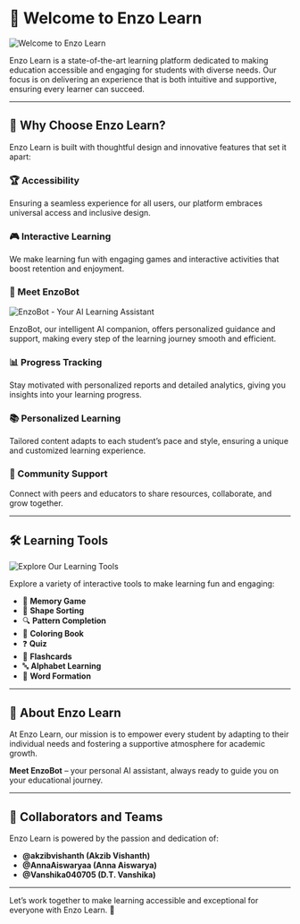 # 🌟 Welcome to Enzo Learn

<Image src="welcome.jpeg" alt="Welcome to Enzo Learn" width={800} height={400} className="rounded-lg shadow-lg mx-auto" />

Enzo Learn is a state-of-the-art learning platform dedicated to making education accessible and engaging for students with diverse needs. Our focus is on delivering an experience that is both intuitive and supportive, ensuring every learner can succeed.

---

## 🚀 Why Choose Enzo Learn?

Enzo Learn is built with thoughtful design and innovative features that set it apart:

### 🏆 Accessibility
Ensuring a seamless experience for all users, our platform embraces universal access and inclusive design.

### 🎮 Interactive Learning
We make learning fun with engaging games and interactive activities that boost retention and enjoyment.

### 🤖 Meet EnzoBot
<Image src="chatbot-assistant-image.png" alt="EnzoBot - Your AI Learning Assistant" width={800} height={400} className="rounded-lg shadow-lg mx-auto" />

EnzoBot, our intelligent AI companion, offers personalized guidance and support, making every step of the learning journey smooth and efficient.

### 📊 Progress Tracking
Stay motivated with personalized reports and detailed analytics, giving you insights into your learning progress.

### 📚 Personalized Learning
Tailored content adapts to each student’s pace and style, ensuring a unique and customized learning experience.

### 🤝 Community Support
Connect with peers and educators to share resources, collaborate, and grow together.

---

## 🛠️ Learning Tools

<Image src="learning-tools-image.png" alt="Explore Our Learning Tools" width={800} height={400} className="rounded-lg shadow-lg mx-auto" />

Explore a variety of interactive tools to make learning fun and engaging:
- 🧠 **Memory Game**
- 🔺 **Shape Sorting**
- 🔍 **Pattern Completion**
- 🎨 **Coloring Book**
- ❓ **Quiz**
- 📸 **Flashcards**
- 🔤 **Alphabet Learning**
- 📝 **Word Formation**

---

## 🌱 About Enzo Learn

At Enzo Learn, our mission is to empower every student by adapting to their individual needs and fostering a supportive atmosphere for academic growth. 

**Meet EnzoBot** – your personal AI assistant, always ready to guide you on your educational journey.

---

## 🤝 Collaborators and Teams

Enzo Learn is powered by the passion and dedication of:
- **@akzibvishanth (Akzib Vishanth)**
- **@AnnaAiswaryaa (Anna Aiswarya)**
- **@Vanshika040705 (D.T. Vanshika)**

---

Let’s work together to make learning accessible and exceptional for everyone with Enzo Learn. 🌟
